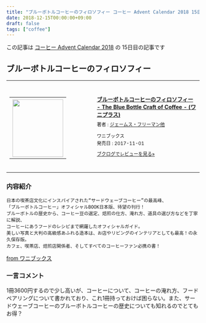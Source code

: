 ```yaml
---
title: "ブルーボトルコーヒーのフィロソフィー コーヒー Advent Calendar 2018 15日目"
date: 2018-12-15T00:00:00+09:00
draft: false
tags: ["coffee"]
---
```


この記事は [コーヒー Advent Calendar 2018](https://adventar.org/calendars/3204) の 15日目の記事です

## ブルーボトルコーヒーのフィロソフィー

<div class="booklog_html"><table><tr><td class="booklog_html_image"><div style="background:url(https://booklog.jp/common/buildhtml/wood/images/top.gif) no-repeat right;width:200px;height:25px;"></div><table cellpadding="0" cellspacing="0" border="0" width="200"><tr><td background="https://booklog.jp/common/buildhtml/wood/images/main.gif" height="160" style="vertical-align:bottom;text-align:center;line-height:0;"><a href="https://www.amazon.co.jp/%E3%83%96%E3%83%AB%E3%83%BC%E3%83%9C%E3%83%88%E3%83%AB%E3%82%B3%E3%83%BC%E3%83%92%E3%83%BC%E3%81%AE%E3%83%95%E3%82%A3%E3%83%AD%E3%82%BD%E3%83%95%E3%82%A3%E3%83%BC-Bottle-Craft-Coffee-%E3%83%AF%E3%83%8B%E3%83%97%E3%83%A9%E3%82%B9/dp/4847096223?SubscriptionId=0AVSM5SVKRWTFMG7ZR82&tag=gennei-22&linkCode=xm2&camp=2025&creative=165953&creativeASIN=4847096223" target="_blank"><img src="https://images-fe.ssl-images-amazon.com/images/I/51XAwQItPiL._SL160_.jpg" width="132" height="150" style="border:0;border-radius:0;" /></a></td></tr></table><div style="background:url(https://booklog.jp/common/buildhtml/wood/images/bottom.gif) no-repeat;width:200px;height:15px;"></div></td><td class="booklog_html_info" style="padding-left:20px;"><div class="booklog_html_title" style="margin-bottom:10px;font-size:14px;font-weight:bold;"><a href="https://www.amazon.co.jp/%E3%83%96%E3%83%AB%E3%83%BC%E3%83%9C%E3%83%88%E3%83%AB%E3%82%B3%E3%83%BC%E3%83%92%E3%83%BC%E3%81%AE%E3%83%95%E3%82%A3%E3%83%AD%E3%82%BD%E3%83%95%E3%82%A3%E3%83%BC-Bottle-Craft-Coffee-%E3%83%AF%E3%83%8B%E3%83%97%E3%83%A9%E3%82%B9/dp/4847096223?SubscriptionId=0AVSM5SVKRWTFMG7ZR82&tag=gennei-22&linkCode=xm2&camp=2025&creative=165953&creativeASIN=4847096223" target="_blank">ブルーボトルコーヒーのフィロソフィー - The Blue Bottle Craft of Coffee - (ワニプラス)</a></div><div style="margin-bottom:10px;"><div class="booklog_html_author" style="margin-bottom:15px;font-size:12px;line-height:1.2em">著者 : <a href="https://booklog.jp/author/%E3%82%B8%E3%82%A7%E3%83%BC%E3%83%A0%E3%82%B9%E3%83%BB%E3%83%95%E3%83%AA%E3%83%BC%E3%83%9E%E3%83%B3%E4%BB%96" target="_blank">ジェームス・フリーマン他</a></div><div class="booklog_html_manufacturer" style="margin-bottom:5px;font-size:12px;line-height:1.2em">ワニブックス</div><div class="booklog_html_release" style="font-size:12px;line-height:1.2em">発売日 : 2017-11-01</div></div><div class="booklog_html_link_amazon"><a href="https://booklog.jp/item/1/4847096223" style="font-size:12px;" target="_blank">ブクログでレビューを見る»</a></div></td></tr></table></div>

### 内容紹介

```
日本の喫茶店文化にインスパイアされた“サードウェーブコーヒー”の最高峰、
「ブルーボトルコーヒー」オフィシャルBOOK日本版、待望の刊行！
ブルーボトルの歴史から、コーヒー豆の選定、焙煎の仕方、淹れ方、道具の選び方などを丁寧に解説、
コーヒーにあうフードのレシピまで網羅したオフィシャルガイド。
美しい写真と大判の高級感あふれる造本は、お店やリビングのインテリアとしても最高！の永久保存版。
カフェ、喫茶店、焙煎店関係者、そしてすべてのコーヒーファン必携の書！
```
[from ワニブックス](https://www.wani.co.jp/event.php?id=5606)

### 一言コメント

1冊3600円するので少し高いが、コーヒーについて、コーヒーの淹れ方、フードペアリングについて書かれており、これ1冊持っておけば困らない。また、サードウェーブコーヒーのブルーボトルコーヒーの歴史についても知れるのでとてもお得？